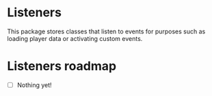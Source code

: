# Listeners
This package stores classes that listen to events for purposes such as loading player data or activating custom events.

# Listeners roadmap
- [ ] Nothing yet!